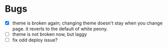 # Bugs
- [x] theme is broken again; changing theme doesn't stay when you change page. it reverts to the default of white peony.
- [ ] theme is not broken now, but laggy
- [ ] fix odd deploy issue?